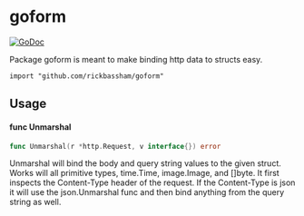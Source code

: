 # goform

[![GoDoc](https://godoc.org/github.com/rickbassham/goform?status.svg)](https://godoc.org/github.com/rickbassham/goform)

Package goform is meant to make binding http data to structs easy.

    import "github.com/rickbassham/goform"

## Usage

#### func  Unmarshal

```go
func Unmarshal(r *http.Request, v interface{}) error
```
Unmarshal will bind the body and query string values to the given struct. Works
will all primitive types, time.Time, image.Image, and []byte. It first inspects
the Content-Type header of the request. If the Content-Type is json it will use
the json.Unmarshal func and then bind anything from the query string as well.
